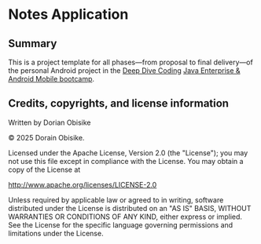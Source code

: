 # Notes Application

## Summary

[//]: # (TODO Provide summary description.)

This is a project template for all phases&mdash;from proposal to final delivery&mdash;of the personal Android project in the [Deep Dive Coding](https://deepdivecoding.com/) [Java Enterprise & Android Mobile bootcamp](https://deepdivecoding.com/java-android/).

## Credits, copyrights, and license information

Written by Dorian Obisike

&copy; 2025 Dorain Obisike.

Licensed under the Apache License, Version 2.0 (the "License");
you may not use this file except in compliance with the License.
You may obtain a copy of the License at

<http://www.apache.org/licenses/LICENSE-2.0>

Unless required by applicable law or agreed to in writing, software
distributed under the License is distributed on an "AS IS" BASIS,
WITHOUT WARRANTIES OR CONDITIONS OF ANY KIND, either express or implied.
See the License for the specific language governing permissions and
limitations under the License.
